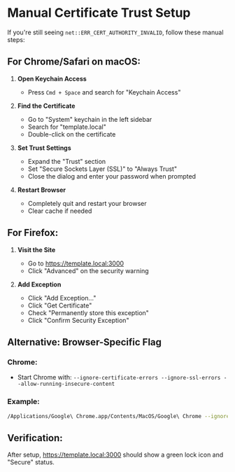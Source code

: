 # Manual Certificate Trust Setup

If you're still seeing `net::ERR_CERT_AUTHORITY_INVALID`, follow these manual steps:

## For Chrome/Safari on macOS:

1. **Open Keychain Access**
   - Press `Cmd + Space` and search for "Keychain Access"

2. **Find the Certificate**
   - Go to "System" keychain in the left sidebar
   - Search for "template.local"
   - Double-click on the certificate

3. **Set Trust Settings**
   - Expand the "Trust" section
   - Set "Secure Sockets Layer (SSL)" to "Always Trust"
   - Close the dialog and enter your password when prompted

4. **Restart Browser**
   - Completely quit and restart your browser
   - Clear cache if needed

## For Firefox:

1. **Visit the Site**
   - Go to https://template.local:3000
   - Click "Advanced" on the security warning

2. **Add Exception**
   - Click "Add Exception..."
   - Click "Get Certificate"
   - Check "Permanently store this exception"
   - Click "Confirm Security Exception"

## Alternative: Browser-Specific Flag

### Chrome:
- Start Chrome with: `--ignore-certificate-errors --ignore-ssl-errors --allow-running-insecure-content`

### Example:
```bash
/Applications/Google\ Chrome.app/Contents/MacOS/Google\ Chrome --ignore-certificate-errors --ignore-ssl-errors --allow-running-insecure-content
```

## Verification:
After setup, https://template.local:3000 should show a green lock icon and "Secure" status.